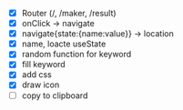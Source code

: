 -[x] Router (/, /maker, /result)
-[x] onClick -> navigate
-[x] navigate{state:{name:value}} -> location
-[x] name, loacte useState
-[x] random function for keyword
-[x] fill keyword 
-[x] add css
-[x] draw icon
-[ ] copy to clipboard
